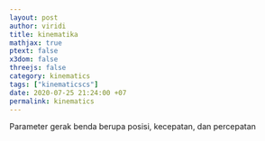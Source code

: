 ```yaml
---
layout: post
author: viridi
title: kinematika
mathjax: true
ptext: false
x3dom: false
threejs: false
category: kinematics
tags: ["kinematicscs"]
date: 2020-07-25 21:24:00 +07
permalink: kinematics
---
```

Parameter gerak benda berupa posisi, kecepatan, dan percepatan
